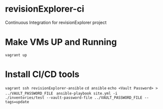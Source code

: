 # revisionExplorer-ci
Continuous Integration for revisionExplorer project


# Make VMs UP and Running
```vagrant up```

# Install CI/CD tools
```vagrant ssh revisionExplorer-ansible```
```cd ansible```
```echo <Vault Password> > ../VAULT_PASSWORD_FILE ```
```ansible-playbook site.yml -i ./inventories/test --vault-password-file ../VAULT_PASSWORD_FILE --tags=update```
